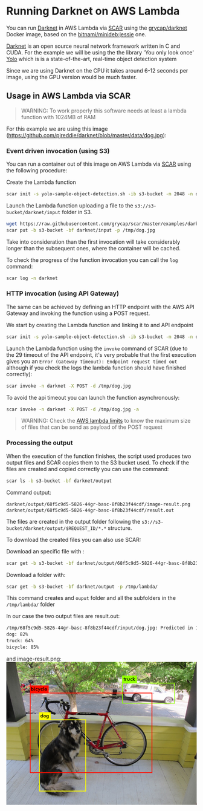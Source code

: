 # Running Darknet on AWS Lambda

You can run [Darknet](https://pjreddie.com/darknet) in AWS Lambda via [SCAR](https://github.com/grycap/scar) using the [grycap/darknet](https://hub.docker.com/r/grycap/darknet/) Docker image, based on the [bitnami/minideb:jessie](https://hub.docker.com/r/bitnami/minideb/) one.

[Darknet](https://pjreddie.com/darknet) is an open source neural network framework written in C and CUDA. For the example we will be using the the library 'You only look once' [Yolo](https://pjreddie.com/darknet/yolo/) which is  is a state-of-the-art, real-time object detection system

Since we are using Darknet on the CPU it takes around 6-12 seconds per image, using the GPU version would be much faster.

## Usage in AWS Lambda via SCAR

> WARNING:  To work properly this software needs at least a lambda function with 1024MB of RAM

For this example we are using this image (https://github.com/pjreddie/darknet/blob/master/data/dog.jpg): 

### Event driven invocation (using S3)

You can run a container out of this image on AWS Lambda via [SCAR](https://github.com/grycap/scar) using the following procedure:

Create the Lambda function

```sh
scar init -s yolo-sample-object-detection.sh -ib s3-bucket -m 2048 -n darknet -i grycap/darknet
```

Launch the Lambda function uploading a file to the `s3://s3-bucket/darknet/input` folder in S3.

```sh
wget https://raw.githubusercontent.com/grycap/scar/master/examples/darknet/dog.jpg -O /tmp/dog.jpg
scar put -b s3-bucket -bf darknet/input -p /tmp/dog.jpg
```

Take into consideration than the first invocation will take considerably longer than the subsequent ones, where the container will be cached.

To check the progress of the function invocation you can call the `log` command:
```sh
scar log -n darknet
```

### HTTP invocation (using API Gateway)

The same can be achieved by defining an HTTP endpoint with the AWS API Gateway and invoking the function using a POST request.

We start by creating the Lambda function and linking it to and API endpoint

```sh
scar init -s yolo-sample-object-detection.sh -ib s3-bucket -m 2048 -n darknet -i grycap/darknet -api darknet-api
```

Launch the Lambda function using the `invoke` command of SCAR (due to the 29 timeout of the API endpoint, it's very probable that the first execution gives you an `Error (Gateway Timeout): Endpoint request timed out` although if you check the logs the lambda function should have finished correctly):

```sh
scar invoke -n darknet -X POST -d /tmp/dog.jpg
```

To avoid the api timeout you can launch the function asynchronously:

```sh
scar invoke -n darknet -X POST -d /tmp/dog.jpg -a
```

> WARNING:  Check the [AWS lambda limits](https://docs.aws.amazon.com/lambda/latest/dg/limits.html) to know the maximum size of files that can be send as payload of the POST request

### Processing the output

When the execution of the function finishes, the script used produces two output files and SCAR copies them to the S3 bucket used. To check if the files are created and copied correctly you can use the command:

```sh
scar ls -b s3-bucket -bf darknet/output
```

Command output:
```
darknet/output/68f5c9d5-5826-44gr-basc-8f8b23f44cdf/image-result.png
darknet/output/68f5c9d5-5826-44gr-basc-8f8b23f44cdf/result.out
```

The files are created in the output folder following the `s3://s3-bucket/darknet/output/$REQUEST_ID/*.*` structure.

To download the created files you can also use SCAR:

Download an specific file with :
```sh
scar get -b s3-bucket -bf darknet/output/68f5c9d5-5826-44gr-basc-8f8b23f44cdf/image-result.png -p /tmp/result.png
```

Download a folder with:

```sh
scar get -b s3-bucket -bf darknet/output -p /tmp/lambda/
```

This command creates and `ouput` folder and all the subfolders in the `/tmp/lambda/` folder


In our case the two output files are result.out:

```sh
/tmp/68f5c9d5-5826-44gr-basc-8f8b23f44cdf/input/dog.jpg: Predicted in 12.383388 seconds.
dog: 82%
truck: 64%
bicycle: 85%
```

and image-result.png:
![image-result.png](image-result.png)
